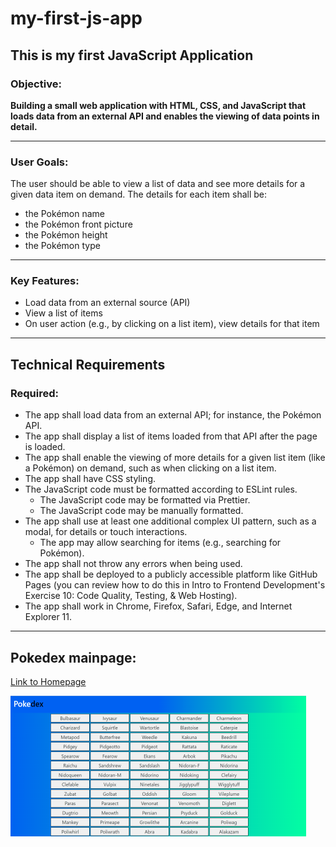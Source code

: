 # my-first-js-app

## This is my first JavaScript Application

### Objective:

**Building a small web application with HTML, CSS, and JavaScript that loads
data from an external API and enables the viewing of data points in detail.**

---

### User Goals:

The user should be able to view a list of data and see more details for a given data item on demand.
The details for each item shall be:

- the Pokémon name
- the Pokémon front picture
- the Pokémon height
- the Pokémon type

---

### Key Features:

- Load data from an external source (API)
- View a list of items
- On user action (e.g., by clicking on a list item), view details for that item

---

## Technical Requirements

### Required:

- The app shall load data from an external API; for instance, the Pokémon API.
- The app shall display a list of items loaded from that API after the page is loaded.
- The app shall enable the viewing of more details for a given list item (like a Pokémon) on demand, such as when clicking on a list item.
- The app shall have CSS styling.
- The JavaScript code must be formatted according to ESLint rules.
  - The JavaScript code may be formatted via Prettier.
  - The JavaScript code may be manually formatted.
- The app shall use at least one additional complex UI pattern, such as a modal, for details or touch interactions.
  - The app may allow searching for items (e.g., searching for Pokémon).
- The app shall not throw any errors when being used.
- The app shall be deployed to a publicly accessible platform like GitHub Pages (you can review how to do this in Intro to Frontend Development's Exercise 10: Code Quality, Testing, & Web Hosting).
- The app shall work in Chrome, Firefox, Safari, Edge, and Internet Explorer 11.

---

## Pokedex mainpage:

[Link to Homepage](https://DonalMac.github.io/pokedex-app/)

![HomePage](./img/Screenshot_Pokemon.png)
